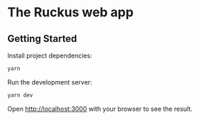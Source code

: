 # The Ruckus web app

## Getting Started

Install project dependencies:
```bash
yarn
```

Run the development server:

```bash
yarn dev
```

Open [http://localhost:3000](http://localhost:3000) with your browser to see the result.

